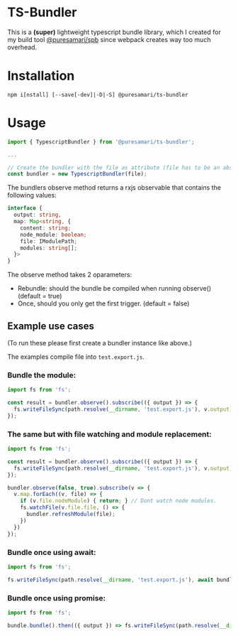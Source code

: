 # TS-Bundler

This is a **(super)** lightweight typescript bundle library, which I created for my build tool [@puresamari/spb]([https://](https://www.npmjs.com/package/@puresamari/spb)) since webpack creates way too much overhead.

# Installation

`npm i[nstall] [--save[-dev]|-D|-S] @puresamari/ts-bundler`

# Usage

```ts
import { TypescriptBundler } from '@puresamari/ts-bundler';

...

// Create the bundler with the file as attribute (file has to be an absolute path)
const bundler = new TypescriptBundler(file);
```

The bundlers observe method returns a rxjs observable that contains the following values:

```ts
interface {
  output: string,
  map: Map<string, {
    content: string;
    node_module: boolean;
    file: IModulePath;
    modules: string[];
  }>
}
```

The observe method takes 2 oparameters:
- Rebundle: should the bundle be compiled when running observe() (default = true)
- Once, should you only get the first trigger. (default = false)


## Example use cases
(To run these please first create a bundler instance like above.)

The examples compile file into `test.export.js`.

### Bundle the module:
```ts
import fs from 'fs';

const result = bundler.observe().subscribe(({ output }) => {
  fs.writeFileSync(path.resolve(__dirname, 'test.export.js'), v.output);
});
```

### The same but with file watching and module replacement:
```ts
import fs from 'fs';

const result = bundler.observe().subscribe(({ output }) => {
  fs.writeFileSync(path.resolve(__dirname, 'test.export.js'), v.output);
});

bundler.observe(false, true).subscribe(v => {
  v.map.forEach((v, file) => {
    if (v.file.nodeModule) { return; } // Dont watch node modules.
    fs.watchFile(v.file.file, () => {
      bundler.refreshModule(file);
    })
  })
});

```

### Bundle once using await:
```ts
import fs from 'fs';

fs.writeFileSync(path.resolve(__dirname, 'test.export.js'), await bundle.bundle().output);
```

### Bundle once using promise:
```ts
import fs from 'fs';

bundle.bundle().then(({ output }) => fs.writeFileSync(path.resolve(__dirname, 'test.export.js'), output);
```

